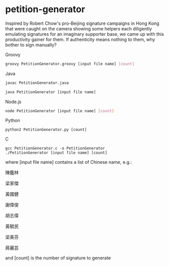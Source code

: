 # petition-generator
Inspired by Robert Chow's pro-Beijing signature campaigns in Hong Kong that were caught on the camera showing some helpers each diligently emulating signatures for an imaginary supporter base, we came up with this productivity gainer for them.  If authenticity means nothing to them, why bother to sign manually?

Groovy

```sh
groovy PetitionGenerator.groovy [input file name] [count]
```

Java

```sh
javac PetitionGenerator.java

java PetitionGenerator [input file name]

```

Node.js

```sh
node PetitionGenerator [input file name] [count]
```

Python

```
python2 PetitionGenerator.py [count]
```

C

```
gcc PetitionGenerator.c -o PetitionGenerator
./PetitionGenerator [input file name] [count]
```


where [input file name] contains a list of Chinese name, e.g.:

陳鑑林

梁家傑

黃國健

謝偉俊

胡志偉

黃毓民

梁美芬

蔣麗芸

and [count] is the number of signature to generate
